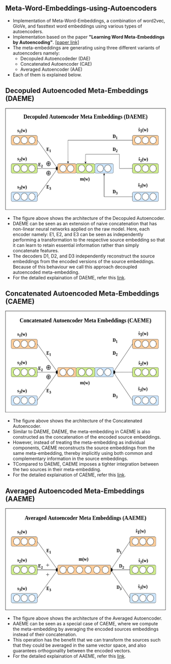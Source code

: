 ## Meta-Word-Embeddings-using-Autoencoders
* Implementation of Meta-Word-Embeddings, a combination of word2vec, GloVe, and fassttext word embeddings using various types of autoencoders.
* Implementation based on the paper **"Learning Word Meta-Embeddings by Autoencoding"**. [[paper link]](https://www.aclweb.org/anthology/C18-1140/)
* The meta-embeddings are generating using three different variants of autoencoders namely:
  * Decopuled Autoencodeder (DAE)
  * Concatenated Autoencoder (CAE)
  * Averaged Autoencoder (AAE)
* Each of them is explained below.

## Decopuled Autoencoded Meta-Embeddings (DAEME)
<img src="images/DAEME.png" height="320"></image>
* The figure above shows the architecture of the Decopuled Autoencoder. 
* DAEME can be seen as an extension of naive concatenation that has non-linear neural networks applied on the raw model. Here, each encoder namely: E1, E2, and E3 can be seen as independently performing a transformation to the respective source embedding so that it can learn to retain essential information rather than simply concatenate features.
* The decoders D1, D2, and D3 independently reconstruct the source embeddings from the encoded versions of the source embeddings. Because of this behaviour we call this approach decoupled autoencoded meta-embedding.
* For the detailed explaination of DAEME, refer this [link](https://www.aclweb.org/anthology/C18-1140/).

## Concatenated Autoencoded Meta-Embeddings (CAEME)
<img src="images/CAEME.png" height="320"></image>

* The figure above shows the architecture of the Concatenated Autoencoder. 
* Similar to DAEME, DAEME, the meta-embedding in CAEME is also constructed as the concatenation of the encoded source embeddings.
* However, instead of treating the meta-embedding as individual components, CAEME reconstructs the source embeddings from the same meta-embedding, thereby implicitly using both common and complementary information in the source embeddings.
* TCompared to DAEME, CAEME imposes a tighter integration between the two sources in their meta-embedding.
* For the detailed explaination of CAEME, refer this [link](https://www.aclweb.org/anthology/C18-1140/).



## Averaged Autoencoded Meta-Embeddings (AAEME)
<img src="images/AAEME.png" height="320"></image>
* The figure above shows the architecture of the Averaged Autoencoder. 
* AAEME can be seen as a special case of CAEME, where we compute the meta-embedding by averaging the encoded sources embeddings instead of their concatenation.
* This operation has the benefit that we can transform the sources such that they could be averaged in the same vector space, and also guarantees orthogonality between the encoded vectors.
* For the detailed explaination of AAEME, refer this [link](https://www.aclweb.org/anthology/C18-1140/).

